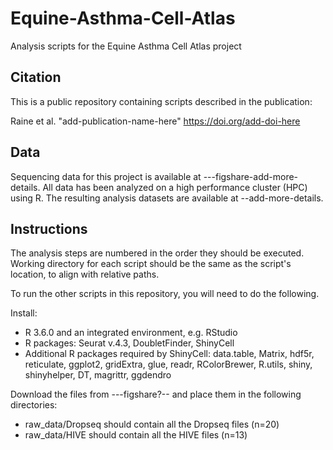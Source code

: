 # Equine-Asthma-Cell-Atlas
Analysis scripts for the Equine Asthma Cell Atlas project 

## Citation
This is a public repository containing scripts described in the publication:

Raine et al. "add-publication-name-here" https://doi.org/add-doi-here

## Data
Sequencing data for this project is available at ---figshare-add-more-details. All data has been analyzed on a high performance cluster (HPC) using R. The resulting analysis datasets are available at --add-more-details.

## Instructions
The analysis steps are numbered in the order they should be executed. Working directory for each script should be the same as the script's location, to align with relative paths.

To run the other scripts in this repository, you will need to do the following.

Install:

- R 3.6.0 and an integrated environment, e.g. RStudio
- R packages: Seurat v.4.3, DoubletFinder, ShinyCell
- Additional R packages required by ShinyCell: data.table, Matrix, hdf5r, reticulate, ggplot2, gridExtra, glue, readr, RColorBrewer, R.utils, shiny, shinyhelper, DT, magrittr, ggdendro

Download the files from ---figshare?-- and place them in the following directories:

- raw_data/Dropseq should contain all the Dropseq files (n=20)
- raw_data/HIVE should contain all the HIVE files (n=13)
